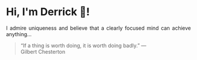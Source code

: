 # Hi, I'm Derrick 👋!
<p align="justify">I admire uniqueness and believe that a clearly focused mind can achieve anything...</p> 
<!-- #quote-start -->
<blockquote>&ldquo;If a thing is worth doing, it is worth doing badly.&rdquo; &mdash; <footer>Gilbert Chesterton</footer></blockquote>
<!-- #quote-end -->
